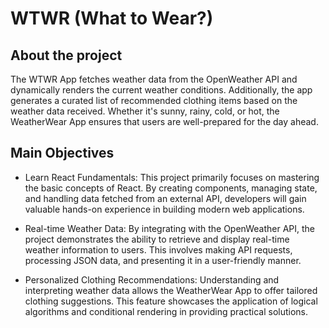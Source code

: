 # WTWR (What to Wear?)

## About the project

The WTWR App fetches weather data from the OpenWeather API and dynamically renders the current weather conditions. Additionally, the app generates a curated list of recommended clothing items based on the weather data received. Whether it's sunny, rainy, cold, or hot, the WeatherWear App ensures that users are well-prepared for the day ahead.

## Main Objectives

- Learn React Fundamentals: This project primarily focuses on mastering the basic concepts of React. By creating components, managing state, and handling data fetched from an external API, developers will gain valuable hands-on experience in building modern web applications.

- Real-time Weather Data: By integrating with the OpenWeather API, the project demonstrates the ability to retrieve and display real-time weather information to users. This involves making API requests, processing JSON data, and presenting it in a user-friendly manner.

- Personalized Clothing Recommendations: Understanding and interpreting weather data allows the WeatherWear App to offer tailored clothing suggestions. This feature showcases the application of logical algorithms and conditional rendering in providing practical solutions.
